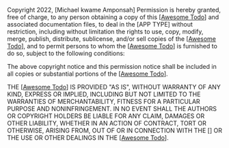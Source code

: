 Copyright 2022, [Michael kwame Amponsah] Permission is hereby granted, free of charge, to any person obtaining a copy of this [[Awesome Todo](https://github.com/michaelamponsah/todo-app.git)] and associated documentation files, to deal in the [APP TYPE] without restriction, including without limitation the rights to use, copy, modify, merge, publish, distribute, sublicense, and/or sell copies of the [[Awesome Todo](https://github.com/michaelamponsah/todo-app.git)], and to permit persons to whom the [[Awesome Todo](https://github.com/michaelamponsah/todo-app.git)] is furnished to do so, subject to the following conditions:

The above copyright notice and this permission notice shall be included in all copies or substantial portions of the [[Awesome Todo](https://github.com/michaelamponsah/todo-app.git)].

THE [[Awesome Todo](https://github.com/michaelamponsah/todo-app.git)] IS PROVIDED "AS IS", WITHOUT WARRANTY OF ANY KIND, EXPRESS OR IMPLIED, INCLUDING BUT NOT LIMITED TO THE WARRANTIES OF MERCHANTABILITY, FITNESS FOR A PARTICULAR PURPOSE AND NONINFRINGEMENT. IN NO EVENT SHALL THE AUTHORS OR COPYRIGHT HOLDERS BE LIABLE FOR ANY CLAIM, DAMAGES OR OTHER LIABILITY, WHETHER IN AN ACTION OF CONTRACT, TORT OR OTHERWISE, ARISING FROM, OUT OF OR IN CONNECTION WITH THE [] OR THE USE OR OTHER DEALINGS IN THE [[Awesome Todo](https://github.com/michaelamponsah/todo-app.git)].
